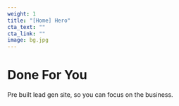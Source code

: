 ```yaml
---
weight: 1
title: "[Home] Hero"
cta_text: ""
cta_link: ""
image: bg.jpg
---
```


# Done For You
Pre built lead gen site, so you can focus on the business.
